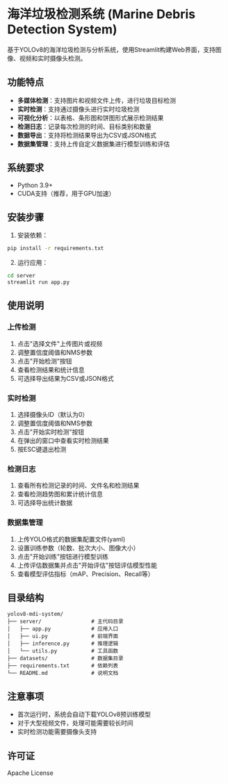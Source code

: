 # 海洋垃圾检测系统 (Marine Debris Detection System)

基于YOLOv8的海洋垃圾检测与分析系统，使用Streamlit构建Web界面，支持图像、视频和实时摄像头检测。

## 功能特点

- **多媒体检测**：支持图片和视频文件上传，进行垃圾目标检测
- **实时检测**：支持通过摄像头进行实时垃圾检测
- **可视化分析**：以表格、条形图和饼图形式展示检测结果
- **检测日志**：记录每次检测的时间、目标类别和数量
- **数据导出**：支持将检测结果导出为CSV或JSON格式
- **数据集管理**：支持上传自定义数据集进行模型训练和评估

## 系统要求

- Python 3.9+
- CUDA支持（推荐，用于GPU加速）

## 安装步骤

1. 安装依赖：

```bash
pip install -r requirements.txt
```

2. 运行应用：

```bash
cd server
streamlit run app.py
```

## 使用说明

### 上传检测

1. 点击"选择文件"上传图片或视频
2. 调整置信度阈值和NMS参数
3. 点击"开始检测"按钮
4. 查看检测结果和统计信息
5. 可选择导出结果为CSV或JSON格式

### 实时检测

1. 选择摄像头ID（默认为0）
2. 调整置信度阈值和NMS参数
3. 点击"开始实时检测"按钮
4. 在弹出的窗口中查看实时检测结果
5. 按ESC键退出检测

### 检测日志

1. 查看所有检测记录的时间、文件名和检测结果
2. 查看检测趋势图和累计统计信息
3. 可选择导出统计数据

### 数据集管理

1. 上传YOLO格式的数据集配置文件(yaml)
2. 设置训练参数（轮数、批次大小、图像大小）
3. 点击"开始训练"按钮进行模型训练
4. 上传评估数据集并点击"开始评估"按钮评估模型性能
5. 查看模型评估指标（mAP、Precision、Recall等）

## 目录结构

```
yolov8-mdi-system/
├── server/                # 主代码目录
│   ├── app.py             # 应用入口
│   ├── ui.py              # 前端界面
│   ├── inference.py       # 推理逻辑
│   └── utils.py           # 工具函数
├── datasets/              # 数据集目录
├── requirements.txt       # 依赖列表
└── README.md              # 说明文档
```

## 注意事项

- 首次运行时，系统会自动下载YOLOv8预训练模型
- 对于大型视频文件，处理可能需要较长时间
- 实时检测功能需要摄像头支持

## 许可证

Apache License
